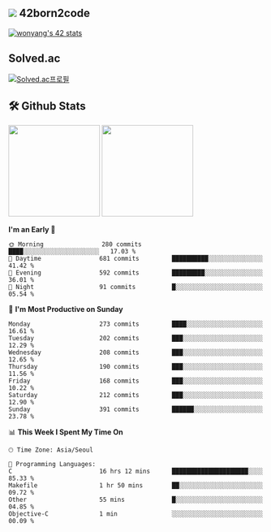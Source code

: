 
## <img src="https://img.shields.io/badge/-000000?style=flat&logo=42&logoColor=white"> 42born2code
[![wonyang's 42 stats](https://badge42.vercel.app/api/v2/cl5nhe5b6007809kydha7ht42/stats?cursusId=21&coalitionId=88)](https://profile.intra.42.fr/users/wonyang)

## Solved.ac
[![Solved.ac프로필](http://mazassumnida.wtf/api/v2/generate_badge?boj=bennyws)](https://solved.ac/bennyws)

## 🛠️ Github Stats
<p>
  <img height="180em" src="https://github-readme-stats-veggie-garden.vercel.app/api?username=gemstoneyang&show_icons=true&include_all_commits=true&bg_color=30,e96443,904e95&title_color=fff&text_color=fff">
  <img height="180em" src="https://github-readme-stats-veggie-garden.vercel.app/api/top-langs/?username=gemstoneyang&layout=compact&bg_color=30,e96443,904e95&title_color=fff&text_color=fff">
</p>

<!--START_SECTION:waka-->
**I'm an Early 🐤** 

```text
🌞 Morning                280 commits         ████░░░░░░░░░░░░░░░░░░░░░   17.03 % 
🌆 Daytime                681 commits         ██████████░░░░░░░░░░░░░░░   41.42 % 
🌃 Evening                592 commits         █████████░░░░░░░░░░░░░░░░   36.01 % 
🌙 Night                  91 commits          █░░░░░░░░░░░░░░░░░░░░░░░░   05.54 % 
```
📅 **I'm Most Productive on Sunday** 

```text
Monday                   273 commits         ████░░░░░░░░░░░░░░░░░░░░░   16.61 % 
Tuesday                  202 commits         ███░░░░░░░░░░░░░░░░░░░░░░   12.29 % 
Wednesday                208 commits         ███░░░░░░░░░░░░░░░░░░░░░░   12.65 % 
Thursday                 190 commits         ███░░░░░░░░░░░░░░░░░░░░░░   11.56 % 
Friday                   168 commits         ███░░░░░░░░░░░░░░░░░░░░░░   10.22 % 
Saturday                 212 commits         ███░░░░░░░░░░░░░░░░░░░░░░   12.90 % 
Sunday                   391 commits         ██████░░░░░░░░░░░░░░░░░░░   23.78 % 
```


📊 **This Week I Spent My Time On** 

```text
🕑︎ Time Zone: Asia/Seoul

💬 Programming Languages: 
C                        16 hrs 12 mins      █████████████████████░░░░   85.33 % 
Makefile                 1 hr 50 mins        ██░░░░░░░░░░░░░░░░░░░░░░░   09.72 % 
Other                    55 mins             █░░░░░░░░░░░░░░░░░░░░░░░░   04.85 % 
Objective-C              1 min               ░░░░░░░░░░░░░░░░░░░░░░░░░   00.09 % 
```


<!--END_SECTION:waka-->
